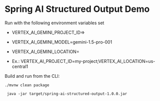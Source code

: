 # Spring AI Structured Output Demo

Run with the following environment variables set
* VERTEX_AI_GEMINI_PROJECT_ID=<your project>>
* VERTEX_AI_GEMINI_MODEL=gemini-1.5-pro-001
* VERTEX_AI_GEMINI_LOCATION=<region>

* Ex.: VERTEX_AI_PROJECT_ID=my-project;VERTEX_AI_LOCATION=us-central1

Build and run from the CLI:
```shell
./mvnw clean package

 java -jar target/spring-ai-structured-output-1.0.0.jar
```
